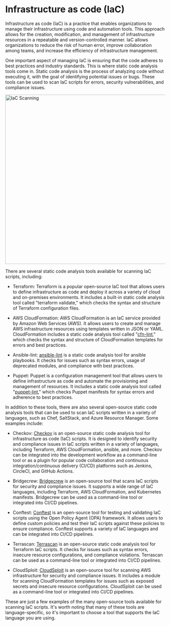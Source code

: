 # Infrastructure as code (IaC)

Infrastructure as code (IaC) is a practice that enables organizations to manage their infrastructure using code and automation tools. This approach allows for the creation, modification, and management of infrastructure resources in a repeatable and version-controlled manner. IaC allows organizations to reduce the risk of human error, improve collaboration among teams, and increase the efficiency of infrastructure management.

One important aspect of managing IaC is ensuring that the code adheres to best practices and industry standards. This is where static code analysis tools come in. Static code analysis is the process of analyzing code without executing it, with the goal of identifying potential issues or bugs. These tools can be used to scan IaC scripts for errors, security vulnerabilities, and compliance issues.

<img width="532" alt="IaC Scanning" src="https://user-images.githubusercontent.com/26538872/208088105-aa00c66c-7003-4961-bae8-1972b5e218bf.png">

There are several static code analysis tools available for scanning IaC scripts, including:

* Terraform: Terraform is a popular open-source IaC tool that allows users to define infrastructure as code and deploy it across a variety of cloud and on-premises environments. It includes a built-in static code analysis tool called "terraform validate," which checks the syntax and structure of Terraform configuration files.

* AWS CloudFormation: AWS CloudFormation is an IaC service provided by Amazon Web Services (AWS). It allows users to create and manage AWS infrastructure resources using templates written in JSON or YAML. CloudFormation includes a static code analysis tool called "[cfn-lint](https://github.com/aws-cloudformation/cfn-lint)," which checks the syntax and structure of CloudFormation templates for errors and best practices.

* Ansible-lint: [ansible-lint](https://github.com/ansible/ansible-lint) is a static code analysis tool for ansible playbooks. It checks for issues such as syntax errors, usage of deprecated modules, and compliance with best practices.

* Puppet: Puppet is a configuration management tool that allows users to define infrastructure as code and automate the provisioning and management of resources. It includes a static code analysis tool called "[puppet-lint](http://puppet-lint.com/)," which checks Puppet manifests for syntax errors and adherence to best practices.

In addition to these tools, there are also several open-source static code analysis tools that can be used to scan IaC scripts written in a variety of languages, such as Chef, SaltStack, and Azure Resource Manager. Some examples include:

* Checkov: [Checkov](https://www.checkov.io/1.Welcome/Quick%20Start.html) is an open-source static code analysis tool for infrastructure as code (IaC) scripts. It is designed to identify security and compliance issues in IaC scripts written in a variety of languages, including Terraform, AWS CloudFormation, ansible, and more. Checkov can be integrated into the development workflow as a command-line tool or as a plugin for popular code collaboration and continuous integration/continuous delivery (CI/CD) platforms such as Jenkins, CircleCI, and GitHub Actions.

* Bridgecrew: [Bridgecrew](https://bridgecrew.io/) is an open-source tool that scans IaC scripts for security and compliance issues. It supports a wide range of IaC languages, including Terraform, AWS CloudFormation, and Kubernetes manifests. Bridgecrew can be used as a command-line tool or integrated into CI/CD pipelines.

* Conftest: [Conftest](https://github.com/open-policy-agent/conftest) is an open-source tool for testing and validating IaC scripts using the Open Policy Agent (OPA) framework. It allows users to define custom policies and test their IaC scripts against these policies to ensure compliance. Conftest supports a variety of IaC languages and can be integrated into CI/CD pipelines.

* Terrascan: [Terrascan](https://runterrascan.io/) is an open-source static code analysis tool for Terraform IaC scripts. It checks for issues such as syntax errors, insecure resource configurations, and compliance violations. Terrascan can be used as a command-line tool or integrated into CI/CD pipelines.

* CloudSploit: [CloudSploit](https://github.com/aquasecurity/cloudsploit) is an open-source tool for scanning AWS infrastructure for security and compliance issues. It includes a module for scanning CloudFormation templates for issues such as exposed secrets and insecure resource configurations. CloudSploit can be used as a command-line tool or integrated into CI/CD pipelines.

These are just a few examples of the many open-source tools available for scanning IaC scripts. It's worth noting that many of these tools are language-specific, so it's important to choose a tool that supports the IaC language you are using.
